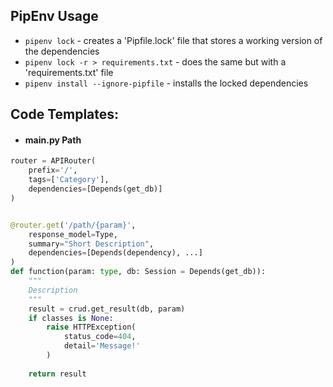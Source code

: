 
## PipEnv Usage

- `pipenv lock` - creates a 'Pipfile.lock' file that stores a working version of the dependencies
- `pipenv lock -r > requirements.txt` - does the same but with a 'requirements.txt' file
- `pipenv install --ignore-pipfile` - installs the locked dependencies

## Code Templates:

- #### main.py Path
```python
router = APIRouter(
    prefix='/',
    tags=['Category'],
    dependencies=[Depends(get_db)]
)


@router.get('/path/{param}',
    response_model=Type,
    summary="Short Description",
    dependencies=[Depends(dependency), ...]
)
def function(param: type, db: Session = Depends(get_db)):
    """
    Description
    """
    result = crud.get_result(db, param)
    if classes is None:
        raise HTTPException(
            status_code=404,
            detail='Message!'
        )
    
    return result
  ```
